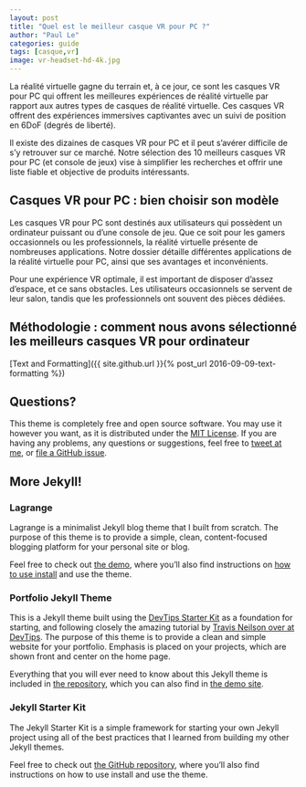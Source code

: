 ```yaml
---
layout: post
title: "Quel est le meilleur casque VR pour PC ?"
author: "Paul Le"
categories: guide
tags: [casque,vr]
image: vr-headset-hd-4k.jpg
---
```


La réalité virtuelle gagne du terrain et, à ce jour, ce sont les casques VR pour PC qui offrent les meilleures expériences de réalité virtuelle par rapport aux autres types de casques de réalité virtuelle. Ces casques VR offrent des expériences immersives captivantes avec un suivi de position en 6DoF (degrés de liberté).

Il existe des dizaines de casques VR pour PC et il peut s’avérer difficile de s’y retrouver sur ce marché. Notre sélection des 10 meilleurs casques VR pour PC (et console de jeux) vise à simplifier les recherches et offrir une liste fiable et objective de produits intéressants.

## Casques VR pour PC : bien choisir son modèle

Les casques VR pour PC sont destinés aux utilisateurs qui possèdent un ordinateur puissant ou d’une console de jeu. Que ce soit pour les gamers occasionnels ou les professionnels, la réalité virtuelle présente de nombreuses applications. Notre dossier détaille différentes applications de la réalité virtuelle pour PC, ainsi que ses avantages et inconvénients.

Pour une expérience VR optimale, il est important de disposer d’assez d’espace, et ce sans obstacles. Les utilisateurs occasionnels se servent de leur salon, tandis que les professionnels ont souvent des pièces dédiées.

## Méthodologie : comment nous avons sélectionné les meilleurs casques VR pour ordinateur

[Text and Formatting]({{ site.github.url }}{% post_url 2016-09-09-text-formatting %})

## Questions?

This theme is completely free and open source software. You may use it however you want, as it is distributed under the [MIT License](http://choosealicense.com/licenses/mit/). If you are having any problems, any questions or suggestions, feel free to [tweet at me](https://twitter.com/intent/tweet?text=My%20question%20about%20Millennial;via=paululele), or [file a GitHub issue](https://github.com/lenpaul/Millennial/issues/new).

## More Jekyll!

### Lagrange

Lagrange is a minimalist Jekyll blog theme that I built from scratch. The purpose of this theme is to provide a simple, clean, content-focused blogging platform for your personal site or blog.

Feel free to check out <a href="https://lenpaul.github.io/Lagrange/" target="_blank">the demo</a>, where you’ll also find instructions on <a href="https://lenpaul.github.io/Lagrange/journal/getting-started.html">how to use install</a> and use the theme.

### Portfolio Jekyll Theme

This is a Jekyll theme built using the [DevTips Starter Kit](http://devtipsstarterkit.com/) as a foundation for starting, and following closely the amazing tutorial by [Travis Neilson over at DevTips](https://www.youtube.com/watch?v=T6jKLsxbFg4&list=PL0CB3OvPhDA_STygmp3sDenx3UpdOMk7P). The purpose of this theme is to provide a clean and simple website for your portfolio. Emphasis is placed on your projects, which are shown front and center on the home page.

Everything that you will ever need to know about this Jekyll theme is included in [the repository](https://github.com/LeNPaul/portfolio-jekyll-theme), which you can also find in [the demo site](https://lenpaul.github.io/portfolio-jekyll-theme/).

### Jekyll Starter Kit

The Jekyll Starter Kit is a simple framework for starting your own Jekyll project using all of the best practices that I learned from building my other Jekyll themes.

Feel free to check out <a href="https://github.com/LeNPaul/jekyll-starter-kit" target="_blank">the GitHub repository</a>, where you’ll also find instructions on how to use install and use the theme.
